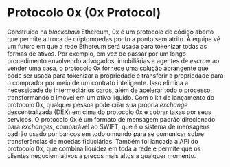 # Protocolo 0x (0x Protocol)

Construído na _blockchain_ Ethereum, 0x é um protocolo de código aberto que permite a troca de criptomoedas ponto a ponto sem atrito. A equipe vê um futuro em que a rede Ethereum será usada para tokenizar todas as formas de ativos. Por exemplo, em vez de passar por um longo procedimento envolvendo advogados, imobiliárias e agentes de _escrow_ ao vender uma casa, o protocolo 0x fornece uma solução abrangente que pode ser usada para tokenizar a propriedade e transferir a propriedade para o comprador por meio de um contrato inteligente. Isso elimina a necessidade de intermediários caros, além de acelerar todo o processo, transformando o imóvel em um ativo líquido. Com o kit de lançamento do protocolo 0x, qualquer pessoa pode criar sua própria _exchange_ descentralizada (DEX) em cima do protocolo 0x e cobrar taxas por seus serviços. O protocolo 0x é um formato de mensagem padrão direcionado para _exchanges_, comparável ao SWIFT, que é o sistema de mensagens padrão usado por bancos em todo o mundo para se comunicar sobre transferências de moedas fiduciárias. Também foi lançada a API do protocolo 0x, que combina liquidez em toda a rede e permite que os clientes negociem ativos a preços mais altos a qualquer momento.

